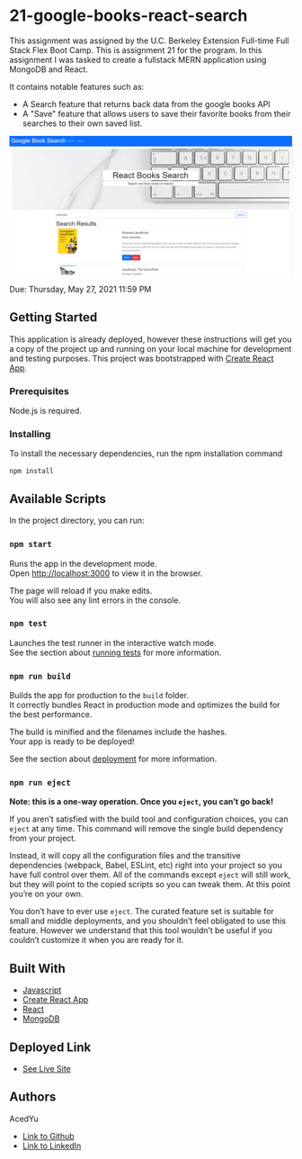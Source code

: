 # 21-google-books-react-search
This assignment was assigned by the U.C. Berkeley Extension Full-time Full Stack Flex Boot Camp.
This is assignment 21 for the program. In this assignment I was tasked to create a fullstack MERN application using MongoDB and React.

It contains notable features such as:
- A Search feature that returns back data from the google books API
- A "Save" feature that allows users to save their favorite books from their searches to their own saved list.

![Image](demo.png)

Due: Thursday, May 27, 2021 11:59 PM

## Getting Started
This application is already deployed, however these instructions will get you a copy of the project up and running on your local machine for development and testing purposes. This project was bootstrapped with [Create React App](https://github.com/facebook/create-react-app).

### Prerequisites

Node.js is required.

### Installing
To install the necessary dependencies, run the npm installation command
```
npm install
```

## Available Scripts

In the project directory, you can run:

### `npm start`

Runs the app in the development mode.\
Open [http://localhost:3000](http://localhost:3000) to view it in the browser.

The page will reload if you make edits.\
You will also see any lint errors in the console.

### `npm test`

Launches the test runner in the interactive watch mode.\
See the section about [running tests](https://facebook.github.io/create-react-app/docs/running-tests) for more information.

### `npm run build`

Builds the app for production to the `build` folder.\
It correctly bundles React in production mode and optimizes the build for the best performance.

The build is minified and the filenames include the hashes.\
Your app is ready to be deployed!

See the section about [deployment](https://facebook.github.io/create-react-app/docs/deployment) for more information.

### `npm run eject`

**Note: this is a one-way operation. Once you `eject`, you can’t go back!**

If you aren’t satisfied with the build tool and configuration choices, you can `eject` at any time. This command will remove the single build dependency from your project.

Instead, it will copy all the configuration files and the transitive dependencies (webpack, Babel, ESLint, etc) right into your project so you have full control over them. All of the commands except `eject` will still work, but they will point to the copied scripts so you can tweak them. At this point you’re on your own.

You don’t have to ever use `eject`. The curated feature set is suitable for small and middle deployments, and you shouldn’t feel obligated to use this feature. However we understand that this tool wouldn’t be useful if you couldn’t customize it when you are ready for it.

## Built With

* [Javascript](https://developer.mozilla.org/en-US/docs/Web/JavaScript)
* [Create React App](https://github.com/facebook/create-react-app)
* [React](https://reactjs.org/docs/getting-started.html)
* [MongoDB](https://docs.mongodb.com/)

## Deployed Link

* [See Live Site](https://damp-brook-08582.herokuapp.com/)

## Authors
AcedYu
- [Link to Github](https://github.com/AcedYu)
- [Link to LinkedIn](https://www.linkedin.com/in/alex-yu-3712811b9/)

